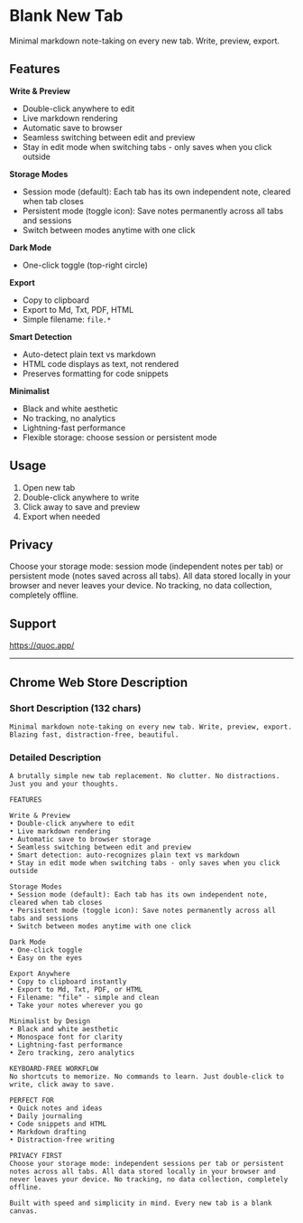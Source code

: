 # Blank New Tab

Minimal markdown note-taking on every new tab. Write, preview, export.

## Features

**Write & Preview**
- Double-click anywhere to edit
- Live markdown rendering
- Automatic save to browser
- Seamless switching between edit and preview
- Stay in edit mode when switching tabs - only saves when you click outside

**Storage Modes**
- Session mode (default): Each tab has its own independent note, cleared when tab closes
- Persistent mode (toggle icon): Save notes permanently across all tabs and sessions
- Switch between modes anytime with one click

**Dark Mode**
- One-click toggle (top-right circle)

**Export**
- Copy to clipboard
- Export to Md, Txt, PDF, HTML
- Simple filename: `file.*`

**Smart Detection**
- Auto-detect plain text vs markdown
- HTML code displays as text, not rendered
- Preserves formatting for code snippets

**Minimalist**
- Black and white aesthetic
- No tracking, no analytics
- Lightning-fast performance
- Flexible storage: choose session or persistent mode

## Usage

1. Open new tab
2. Double-click anywhere to write
3. Click away to save and preview
4. Export when needed

## Privacy

Choose your storage mode: session mode (independent notes per tab) or persistent mode (notes saved across all tabs). All data stored locally in your browser and never leaves your device. No tracking, no data collection, completely offline.

## Support

https://quoc.app/

---

## Chrome Web Store Description

### Short Description (132 chars)
```
Minimal markdown note-taking on every new tab. Write, preview, export. Blazing fast, distraction-free, beautiful.
```

### Detailed Description
```
A brutally simple new tab replacement. No clutter. No distractions. Just you and your thoughts.

FEATURES

Write & Preview
• Double-click anywhere to edit
• Live markdown rendering
• Automatic save to browser storage
• Seamless switching between edit and preview
• Smart detection: auto-recognizes plain text vs markdown
• Stay in edit mode when switching tabs - only saves when you click outside

Storage Modes
• Session mode (default): Each tab has its own independent note, cleared when tab closes
• Persistent mode (toggle icon): Save notes permanently across all tabs and sessions
• Switch between modes anytime with one click

Dark Mode
• One-click toggle
• Easy on the eyes

Export Anywhere
• Copy to clipboard instantly
• Export to Md, Txt, PDF, or HTML
• Filename: "file" - simple and clean
• Take your notes wherever you go

Minimalist by Design
• Black and white aesthetic
• Monospace font for clarity
• Lightning-fast performance
• Zero tracking, zero analytics

KEYBOARD-FREE WORKFLOW
No shortcuts to memorize. No commands to learn. Just double-click to write, click away to save.

PERFECT FOR
• Quick notes and ideas
• Daily journaling
• Code snippets and HTML
• Markdown drafting
• Distraction-free writing

PRIVACY FIRST
Choose your storage mode: independent sessions per tab or persistent notes across all tabs. All data stored locally in your browser and never leaves your device. No tracking, no data collection, completely offline.

Built with speed and simplicity in mind. Every new tab is a blank canvas.
```
